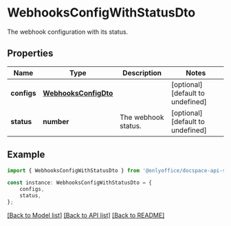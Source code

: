 # WebhooksConfigWithStatusDto

The webhook configuration with its status.

## Properties

Name | Type | Description | Notes
------------ | ------------- | ------------- | -------------
**configs** | [**WebhooksConfigDto**](WebhooksConfigDto.md) |  | [optional] [default to undefined]
**status** | **number** | The webhook status. | [optional] [default to undefined]

## Example

```typescript
import { WebhooksConfigWithStatusDto } from '@onlyoffice/docspace-api-sdk';

const instance: WebhooksConfigWithStatusDto = {
    configs,
    status,
};
```

[[Back to Model list]](../README.md#documentation-for-models) [[Back to API list]](../README.md#documentation-for-api-endpoints) [[Back to README]](../README.md)

